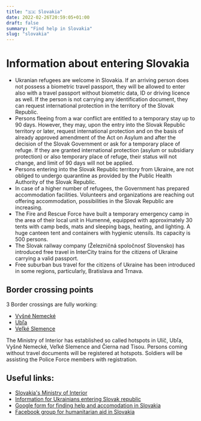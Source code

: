 ```yaml
---
title: "🇸🇰 Slovakia"
date: 2022-02-26T20:59:05+01:00
draft: false
summary: "Find help in Slovakia"
slug: "slovakia"
---
```

# Information about entering Slovakia
- Ukranian refugees are welcome in Slovakia. If an arriving person does not possess a biometric travel passport, they will be allowed to enter also with a travel passport without biometric data, ID or driving licence as well. If the person is not carrying any identification document, they can request international protection in the territory of the Slovak Republic.
- Persons fleeing from a war conflict are entitled to a temporary stay up to 90 days. However, they may, upon the entry into the Slovak Republic territory or later, request international protection and on the basis of already approved amendment of the Act on Asylum and after the decision of the Slovak Government or ask for a temporary place of refuge. If they are granted international protection (asylum or subsidiary protection) or also temporary place of refuge, their status will not change, and limit of 90 days will not be applied.
- Persons entering into the Slovak Republic territory from Ukraine, are not obliged to undergo quarantine as provided by the Public Health Authority of the Slovak Republic.
- In case of a higher number of refugees, the Government has prepared accommodation facilities. Volunteers and organizations are reaching out offering accommodation, possibilities in the Slovak Republic are increasing.
- The Fire and Rescue Force have built a temporary emergency camp in the area of their local unit in Humenné, equipped with approximately 30 tents with camp beds, mats and sleeping bags, heating, and lighting. A huge canteen tent and containers with hygienic utensils. Its capacity is 500 persons.
- The Slovak railway company (Železničná spoločnosť Slovensko) has introduced free travel in InterCity trains for the citizens of Ukraine carrying a valid passport.
- Free suburban bus travel for the citizens of Ukraine has been introduced in some regions, particularly, Bratislava and Trnava.

## Border crossing points
3 Border crossings are fully working:
- [Vyšné Nemecké](https://www.google.com/maps/place/072+51+Vy%C5%A1n%C3%A9+Nemeck%C3%A9,+Slovakia/@48.6535215,22.2247521,13z/data=!3m1!4b1!4m5!3m4!1s0x47391803ecdfc43d:0x400f7d1c6975110!8m2!3d48.661135!4d22.2637587)
- [Ubľa](https://www.google.com/maps/place/067+73+Ub%C4%BEa,+Slovakia/@48.9065015,22.3545893,13z/data=!3m1!4b1!4m5!3m4!1s0x473943b586bf41e7:0x400f7d1c6974340!8m2!3d48.8992194!4d22.3917907)  
- [Veľké Slemence](https://www.google.com/maps/place/076+77+Ve%C4%BEk%C3%A9+Slemence,+Slovakia/@48.5023929,22.095694,13z/data=!3m1!4b1!4m5!3m4!1s0x4738e00346025179:0x152a6a602ccc4f7f!8m2!3d48.5095927!4d22.1470467)

The Ministry of Interior has established so called hotspots in Ulíč, Ubľa, Vyšné Nemecké, Veľké Slemence and Čierna nad Tisou. Persons coming without travel documents will be registered at hotspots. Soldiers will be assisting the Police Force members with registration.

## Useful links:
- [Slovakia's Ministry of Interior](https://www.minv.sk/?ukraine-information-assistance)
- [Information for Ukrainians entering Slovak republic](https://ua.gov.sk/en.html)
- [Google form for finding help and accomodation in Slovakia](https://forms.office.com/pages/responsepage.aspx?id=URQ7PPs25kqeRhjKJcKYzHPrP_pzlw9LslUMZHfoM2xUQkYwWllXSFoxOThOVFM2UUdZQUM3VUxXSi4u&fbclid=IwAR0ldvzoqEBoUsZA7RHAfCDrAjO-cmZy8y22X5I1LRt0DOvqL7FRMwLQ6AI)
- [Facebook group for humanitarian aid in Slovakia](https://www.facebook.com/UkraineSlovakiaSOS)
